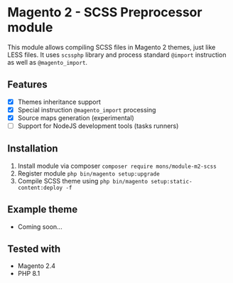 # Magento 2 - SCSS Preprocessor module
This module allows compiling SCSS files in Magento 2 themes, just like LESS files.
It uses `scssphp` library and process standard `@import` instruction as well as `@magento_import`.

## Features
- [x] Themes inheritance support
- [x] Special instruction `@magento_import` processing
- [x] Source maps generation (experimental)
- [ ] Support for NodeJS development tools (tasks runners)

## Installation
1. Install module via composer `composer require mons/module-m2-scss`
2. Register module `php bin/magento setup:upgrade`
3. Compile SCSS theme using `php bin/magento setup:static-content:deploy -f`

## Example theme
* Coming soon...

## Tested with
* Magento 2.4
* PHP 8.1
